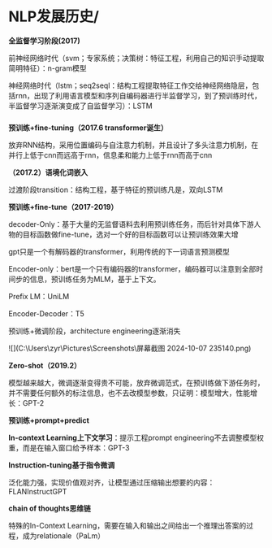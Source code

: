 # NLP发展历史/

**全监督学习阶段(2017)**

  前神经网络时代（svm；专家系统；决策树：特征工程，利用自己的知识手动提取简明特征）：n-gram模型

  神经网络时代（lstm；seq2seql：结构工程提取特征工作交给神经网络隐层，包括rnn，出现了利用语言模型和序列自编码器进行半监督学习，到了预训练时代，半监督学习逐渐演变成了自监督学习）：LSTM

##### 

**预训练+fine-tuning（2017.6 transformer诞生）**

  放弃RNN结构，采用位置编码与自注意力机制，并且设计了多头注意力机制，在并行上低于cnn而远高于rnn，信息柔和能力上低于rnn而高于cnn

**（2017.2）语境化词嵌入**

过渡阶段transition：结构工程，基于特征的预训练凡是，双向LSTM

**预训练+fine-tune（2017-2019）**

decoder-Only：基于大量的无监督语料去利用预训练任务，而后针对具体下游人物的目标函数做fine-tune，选对一个好的目标函数可以让预训练效果大增

gpt只是一个有解码器的transformer，利用传统的下一词语言预测模型

Encoder-only：bert是一个只有编码器的transformer，编码器可以注意到全部时间步的信息，预训练任务为MLM，基于上下文。

Prefix LM：UniLM

Encoder-Decoder：T5

  预训练+微调阶段，architecture engineering逐渐消失

![](C:\Users\zyr\Pictures\Screenshots\屏幕截图 2024-10-07 235140.png)

**Zero-shot（2019.2）**

模型越来越大，微调逐渐变得贵不可能，放弃微调范式，在预训练做下游任务时，并不需要任何额外的标注信息，也不去改模型参数，只证明：模型增大，性能增长：GPT-2

**预训练+prompt+predict**

**In-context Learning上下文学习**：提示工程prompt engineering不去调整模型权重，而是在输入窗口给予样本：GPT-3

**Instruction-tuning基于指令微调**

泛化能力强，实现价值观对齐，让模型通过压缩输出想要的内容：FLANInstructGPT

**chain of thoughts思维链**

特殊的In-Context Learning，需要在输入和输出之间给出一个推理出答案的过程，成为relationale（PaLm）

